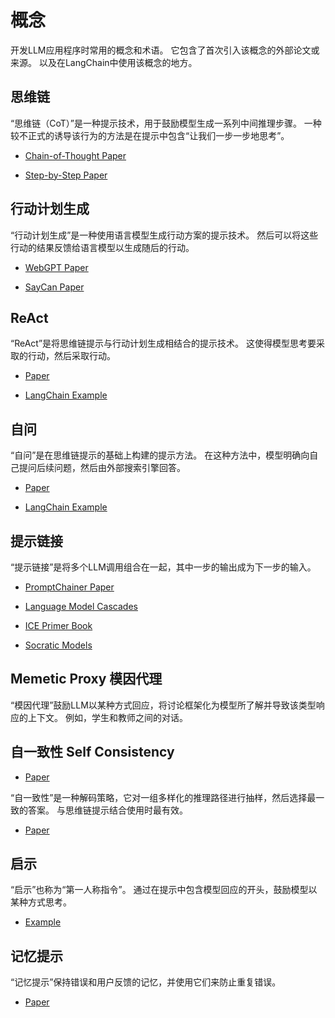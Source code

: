 # 概念


开发LLM应用程序时常用的概念和术语。
它包含了首次引入该概念的外部论文或来源。
以及在LangChain中使用该概念的地方。


## 思维链


“思维链（CoT）”是一种提示技术，用于鼓励模型生成一系列中间推理步骤。
一种较不正式的诱导该行为的方法是在提示中包含“让我们一步一步地思考”。


- [Chain-of-Thought Paper](https://arxiv.org/pdf/2201.11903.pdf)

- [Step-by-Step Paper](https://arxiv.org/abs/2112.00114)



## 行动计划生成


“行动计划生成”是一种使用语言模型生成行动方案的提示技术。
然后可以将这些行动的结果反馈给语言模型以生成随后的行动。


- [WebGPT Paper](https://arxiv.org/pdf/2112.09332.pdf)

- [SayCan Paper](https://say-can.github.io/assets/palm_saycan.pdf)



## ReAct


“ReAct”是将思维链提示与行动计划生成相结合的提示技术。
这使得模型思考要采取的行动，然后采取行动。


- [Paper](https://arxiv.org/pdf/2210.03629.pdf)

- [LangChain Example](../modules/agents/agents/examples/react.ipynb)



## 自问


“自问”是在思维链提示的基础上构建的提示方法。
在这种方法中，模型明确向自己提问后续问题，然后由外部搜索引擎回答。


- [Paper](https://ofir.io/self-ask.pdf)

- [LangChain Example](../modules/agents/agents/examples/self_ask_with_search.ipynb)



## 提示链接


“提示链接”是将多个LLM调用组合在一起，其中一步的输出成为下一步的输入。


- [PromptChainer Paper](https://arxiv.org/pdf/2203.06566.pdf)

- [Language Model Cascades](https://arxiv.org/abs/2207.10342)

- [ICE Primer Book](https://primer.ought.org/)

- [Socratic Models](https://socraticmodels.github.io/)



## Memetic Proxy 模因代理


“模因代理”鼓励LLM以某种方式回应，将讨论框架化为模型所了解并导致该类型响应的上下文。
例如，学生和教师之间的对话。


##  自一致性 Self Consistency
- [Paper](https://arxiv.org/pdf/2102.07350.pdf)


“自一致性”是一种解码策略，它对一组多样化的推理路径进行抽样，然后选择最一致的答案。
与思维链提示结合使用时最有效。


- [Paper](https://arxiv.org/pdf/2203.11171.pdf)



## 启示


“启示”也称为“第一人称指令”。
通过在提示中包含模型回应的开头，鼓励模型以某种方式思考。


- [Example](https://twitter.com/goodside/status/1583262455207460865?s=20&t=8Hz7XBnK1OF8siQrxxCIGQ)



## 记忆提示


“记忆提示”保持错误和用户反馈的记忆，并使用它们来防止重复错误。


- [Paper](https://memprompt.com/)

